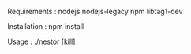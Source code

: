 Requirements :
	nodejs nodejs-legacy npm libtag1-dev

Installation :
	npm install

Usage :
	./nestor [kill]

